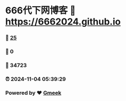 # 666代下网博客 :link: https://6662024.github.io 
### :page_facing_up: [25](https://6662024.github.io/tag.html) 
### :speech_balloon: 0 
### :hibiscus: 34723 
### :alarm_clock: 2024-11-04 05:39:29 
### Powered by :heart: [Gmeek](https://github.com/Meekdai/Gmeek)
